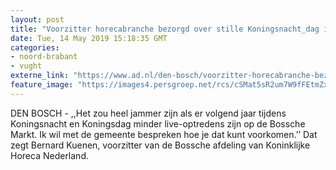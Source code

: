 ```yaml
---
layout: post
title: "Voorzitter horecabranche bezorgd over stille Koningsnacht_dag in Bossche binnenstad"
date: Tue, 14 May 2019 15:18:35 GMT
categories: 
- noord-brabant 
- vught 
externe_link: "https://www.ad.nl/den-bosch/voorzitter-horecabranche-bezorgd-over-stille-koningsnacht-dag-in-bossche-binnenstad~a11593e6/"
feature_image: "https://images4.persgroep.net/rcs/cSMat5sR2um7W9fFEtmZxDhPIN8/diocontent/101647330/_fitwidth/400/?appId=21791a8992982cd8da851550a453bd7f&quality=0.7"
---
```


DEN BOSCH  - ,,Het zou heel jammer zijn als er volgend jaar tijdens Koningsnacht en Koningsdag minder live-optredens zijn op de Bossche Markt. Ik wil met de gemeente bespreken hoe je dat kunt voorkomen.’’ Dat zegt Bernard Kuenen, voorzitter van de Bossche afdeling van Koninklijke Horeca Nederland.
